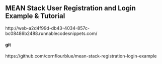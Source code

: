 <h2> MEAN Stack User Registration and Login Example & Tutorial </h2>

<link rel="stylesheet" type="text/css" href="http://web-a2d4f99d-db43-4034-857c-bc08486b2488.runnablecodesnippets.com/">http://web-a2d4f99d-db43-4034-857c-bc08486b2488.runnablecodesnippets.com/</link>

<h4> git </h4>
<link rel="stylesheet" type="text/css" href=" https://github.com/cornflourblue/mean-stack-registration-login-example"> https://github.com/cornflourblue/mean-stack-registration-login-example</link>